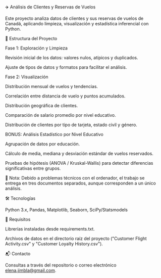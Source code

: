 ✈️ Análisis de Clientes y Reservas de Vuelos

Este proyecto analiza datos de clientes y sus reservas de vuelos de Canadá, aplicando limpieza, visualización y estadística inferencial con Python.



📁 Estructura del Proyecto

Fase 1: Exploración y Limpieza

Revisión inicial de los datos: valores nulos, atípicos y duplicados.

Ajuste de tipos de datos y formatos para facilitar el análisis.



Fase 2: Visualización

Distribución mensual de vuelos y tendencias.

Correlación entre distancia de vuelo y puntos acumulados.

Distribución geográfica de clientes.

Comparación de salario promedio por nivel educativo.

Distribución de clientes por tipo de tarjeta, estado civil y género.



BONUS: Análisis Estadístico por Nivel Educativo

Agrupación de datos por educación.

Cálculo de media, mediana y desviación estándar de vuelos reservados.

Pruebas de hipótesis (ANOVA / Kruskal-Wallis) para detectar diferencias significativas entre grupos.

    

📝 Nota: Debido a problemas técnicos con el ordenador, el trabajo se entrega en tres documentos separados, aunque corresponden a un único análisis.


🛠️ Tecnologías

Python 3.x, Pandas, Matplotlib, Seaborn, SciPy/Statsmodels


📌 Requisitos

Librerías instaladas desde requirements.txt.

Archivos de datos en el directorio raíz del proyecto ("Customer Flight Activity.csv" y "Customer Loyalty History.csv").


📬 Contacto

Consultas a través del repositorio o correo electrónico elena.jimbla@gmail.com.

